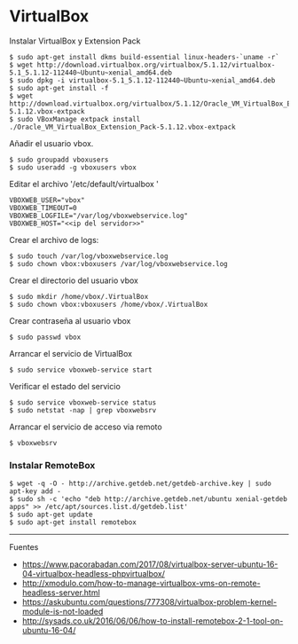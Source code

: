 # VirtualBox

Instalar VirtualBox y Extension Pack

    $ sudo apt-get install dkms build-essential linux-headers-`uname -r`
    $ wget http://download.virtualbox.org/virtualbox/5.1.12/virtualbox-5.1_5.1.12-112440~Ubuntu~xenial_amd64.deb
    $ sudo dpkg -i virtualbox-5.1_5.1.12-112440~Ubuntu~xenial_amd64.deb
    $ sudo apt-get install -f
    $ wget http://download.virtualbox.org/virtualbox/5.1.12/Oracle_VM_VirtualBox_Extension_Pack-5.1.12.vbox-extpack
    $ sudo VBoxManage extpack install ./Oracle_VM_VirtualBox_Extension_Pack-5.1.12.vbox-extpack
    
Añadir el usuario vbox.

    $ sudo groupadd vboxusers
    $ sudo useradd -g vboxusers vbox 
    
Editar el archivo '/etc/default/virtualbox '

    VBOXWEB_USER="vbox"
    VBOXWEB_TIMEOUT=0
    VBOXWEB_LOGFILE="/var/log/vboxwebservice.log"
    VBOXWEB_HOST="<<ip del servidor>>"

Crear el archivo de logs:

    $ sudo touch /var/log/vboxwebservice.log
    $ sudo chown vbox:vboxusers /var/log/vboxwebservice.log 
    
Crear el directorio del usuario vbox

    $ sudo mkdir /home/vbox/.VirtualBox
    $ sudo chown vbox:vboxusers /home/vbox/.VirtualBox 
    
Crear contraseña al usuario vbox

    $ sudo passwd vbox
    
Arrancar el servicio de VirtualBox

    $ sudo service vboxweb-service start 
    
Verificar el estado del servicio

    $ sudo service vboxweb-service status 
    $ sudo netstat -nap | grep vboxwebsrv 
    
Arrancar el servicio de acceso via remoto

    $ vboxwebsrv
    
### Instalar RemoteBox

    $ wget -q -O - http://archive.getdeb.net/getdeb-archive.key | sudo apt-key add -
    $ sudo sh -c 'echo "deb http://archive.getdeb.net/ubuntu xenial-getdeb apps" >> /etc/apt/sources.list.d/getdeb.list'
    $ sudo apt-get update
    $ sudo apt-get install remotebox

--- 

Fuentes

+ https://www.pacorabadan.com/2017/08/virtualbox-server-ubuntu-16-04-virtualbox-headless-phpvirtualbox/
+ http://xmodulo.com/how-to-manage-virtualbox-vms-on-remote-headless-server.html
+ https://askubuntu.com/questions/777308/virtualbox-problem-kernel-module-is-not-loaded
+ http://sysads.co.uk/2016/06/06/how-to-install-remotebox-2-1-tool-on-ubuntu-16-04/